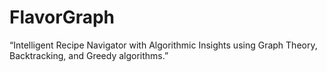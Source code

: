 # FlavorGraph
“Intelligent Recipe Navigator with Algorithmic Insights using Graph Theory, Backtracking, and Greedy algorithms.”
